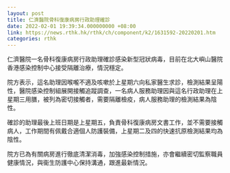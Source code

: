```yaml
---
layout: post
title: 仁濟醫院骨科復康病房行政助理確診
date: 2022-02-01 19:39:34.000000000 +08:00
link: https://news.rthk.hk/rthk/ch/component/k2/1631592-20220201.htm
categories: rthk
---
```


仁濟醫院一名骨科復康病房行政助理確診感染新型冠狀病毒，目前在北大嶼山醫院香港感染控制中心接受隔離治療，情況穩定。

院方表示，這名助理因喉嚨不適及咳嗽於上星期六向私家醫生求診，檢測結果呈陽性，醫院感染控制組展開接觸追蹤調查，一名病人服務助理因與這名行政助理在上星期三用膳，被列為密切接觸者，需要隔離檢疫，病人服務助理的檢測結果為陰性。
 
確診的助理最後上班日期是上星期五，負責骨科復康病房文書工作，並不需要接觸病人，工作期間有佩戴合適個人防護裝備，上星期二及四的快速抗原檢測結果均為陰性。
 
院方已為有關病房進行徹底清潔消毒，加強感染控制措施，亦會繼續密切監察職員健康情況，與衞生防護中心保持溝通，跟進最新情況。
